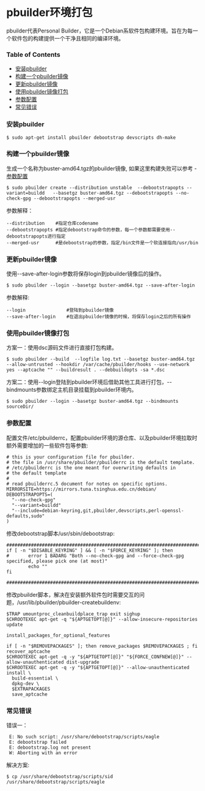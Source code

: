 # pbuilder环境打包

pbuilder代表Personal Builder，它是一个Debian系软件包构建环境。旨在为每一个软件包的构建提供一个干净且相同的编译环境。

### Table of Contents

- [安装pbuilder](#安装pbuilder)
- [构建一个pbuilder镜像](#构建一个pbuilder镜像)
- [更新pbuilder镜像](#更新pbuilder镜像)
- [使用pbuilder镜像打包](#使用pbuilder镜像打包)
- [参数配置](#参数配置)
- [常见错误](#常见错误)

### 安装pbuilder

```shell
$ sudo apt-get install pbuilder debootstrap devscripts dh-make
```

### 构建一个pbuilder镜像

生成一个名称为buster-amd64.tgz的pbuilder镜像, 如果这里构建失败可以参考 - [参数配置](#参数配置)

```shell
$ sudo pbuilder create --distribution unstable  --debootstrapopts --variant=buildd   --basetgz buster-amd64.tgz --debootstrapopts --no-check-gpg --debootstrapopts --merged-usr
```

参数解释：

    --distribution    #指定仓库codename
    --debootstrapopts #指定debootstrap命令的参数，每一个参数都需要使用--debootstrapopts进行指定
    --merged-usr      #是debootstrap的参数，指定/bin文件是一个软连接指向/usr/bin

### 更新pbuilder镜像

使用--save-after-login参数将保存login到pbuilder镜像后的操作。

```shell
$ sudo pbuilder --login --basetgz buster-amd64.tgz --save-after-login 
```

参数解释:
    
    --login               #登陆到pbuilder镜像
    --save-after-login    #在退出pbuilder镜像的时候，将保存login之后的所有操作

### 使用pbuilder镜像打包

方案一：使用dsc源码文件进行直接打包构建。

```shell
$ sudo pbuilder --build  --logfile log.txt --basetgz buster-amd64.tgz --allow-untrusted --hookdir /var/cache/pbuilder/hooks --use-network yes --aptcache "" --buildresult . --debbuildopts -sa *.dsc
```

方案二：使用--login登陆到pbuilder环境后借助其他工具进行打包，--bindmounts参数绑定主机目录挂载到pbuilder环境内。

```shell
$ sudo pbuilder --login --basetgz buster-amd64.tgz --bindmounts sourceDir/
```

### 参数配置

配置文件/etc/pbuilderrc，配置pbuilder环境的源仓库、以及pbuilder环境拉取时额外需要增加的一些软件包等参数:
  
    # this is your configuration file for pbuilder.
    # the file in /usr/share/pbuilder/pbuilderrc is the default template.
    # /etc/pbuilderrc is the one meant for overwriting defaults in
    # the default template
    #
    # read pbuilderrc.5 document for notes on specific options.
    MIRRORSITE=https://mirrors.tuna.tsinghua.edu.cn/debian/
    DEBOOTSTRAPOPTS=(
      "--no-check-gpg"
      "--variant=buildd"
      "--include=debian-keyring,git,pbuilder,devscripts,perl-openssl-defaults,sudo"
    )	

修改debootstrap脚本/usr/sbin/debootstrap:
    
    ###########################################################################
    if [ -n "$DISABLE_KEYRING" ] && [ -n "$FORCE_KEYRING" ]; then
    #       error 1 BADARG "Both --no-check-gpg and --force-check-gpg specified, please pick one (at most)"
            echo ""
    fi

    ###########################################################################

修改pbuilder脚本，解决在安装额外软件包时需要交互的问题，/usr/lib/pbuilder/pbuilder-createbuildenv:
    
    $TRAP umountproc_cleanbuildplace_trap exit sighup
    $CHROOTEXEC apt-get -q "${APTGETOPT[@]}" --allow-insecure-repositories update

    install_packages_for_optional_features

    if [ -n "$REMOVEPACKAGES" ]; then remove_packages $REMOVEPACKAGES ; fi
    recover_aptcache
    $CHROOTEXEC apt-get -q -y "${APTGETOPT[@]}" "${FORCE_CONFNEW[@]}" --allow-unauthenticated dist-upgrade
    $CHROOTEXEC apt-get -q -y "${APTGETOPT[@]}" --allow-unauthenticated install \
      build-essential \
      dpkg-dev \
      $EXTRAPACKAGES
      save_aptcache

### 常见错误

错误一：

     E: No such script: /usr/share/debootstrap/scripts/eagle 
     E: debootstrap failed 
     E: debootstrap.log not present 
     W: Aborting with an error

解决方案:

```shell
$ cp /usr/share/debootstrap/scripts/sid /usr/share/debootstrap/scripts/eagle
```

